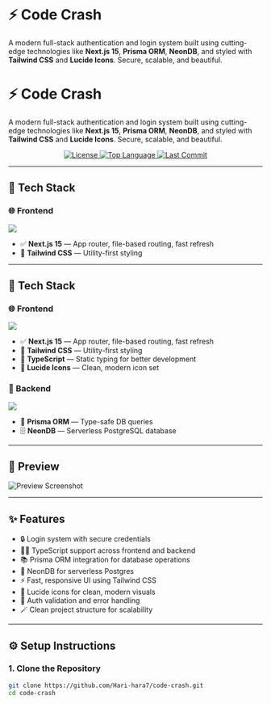 # ⚡ Code Crash

A modern full-stack authentication and login system built using cutting-edge technologies like **Next.js 15**, **Prisma ORM**, **NeonDB**, and styled with **Tailwind CSS** and **Lucide Icons**. Secure, scalable, and beautiful.

# ⚡ Code Crash

A modern full-stack authentication and login system built using cutting-edge technologies like **Next.js 15**, **Prisma ORM**, **NeonDB**, and styled with **Tailwind CSS** and **Lucide Icons**. Secure, scalable, and beautiful.

<div align="center">
  <a href="https://github.com/your-username/code-crash/blob/main/LICENSE">
    <img src="https://img.shields.io/github/license/your-username/code-crash?style=flat-square" alt="License" />
  </a>
  <a href="https://github.com/your-username/code-crash">
    <img src="https://img.shields.io/github/languages/top/your-username/code-crash?style=flat-square" alt="Top Language" />
  </a>
  <a href="https://github.com/your-username/code-crash/commits/main">
    <img src="https://img.shields.io/github/last-commit/your-username/code-crash?style=flat-square" alt="Last Commit" />
  </a>
</div>

---

## 🧩 Tech Stack

### 🌐 Frontend
<p>
  <img src="https://skillicons.dev/icons?i=nextjs,typescript,tailwind" />
</p>

- ✅ **Next.js 15** — App router, file-based routing, fast refresh
- 🎨 **Tailwind CSS** — Utility-first styling

---

## 🧩 Tech Stack

### 🌐 Frontend
<p>
  <img src="https://skillicons.dev/icons?i=nextjs,typescript,tailwind" />
</p>

- ✅ **Next.js 15** — App router, file-based routing, fast refresh
- 🎨 **Tailwind CSS** — Utility-first styling
- 🧠 **TypeScript** — Static typing for better development
- 🎯 **Lucide Icons** — Clean, modern icon set

### 🔧 Backend
<p>
  <img src="https://skillicons.dev/icons?i=prisma,postgres" />
</p>

- 🧬 **Prisma ORM** — Type-safe DB queries
- 🗄️ **NeonDB** — Serverless PostgreSQL database

---

## 📸 Preview

![Preview Screenshot](./public/preview.png)

---

## ✨ Features

- 🔒 Login system with secure credentials
- 🧑‍💻 TypeScript support across frontend and backend
- 📚 Prisma ORM integration for database operations
- 🧠 NeonDB for serverless Postgres
- ⚡ Fast, responsive UI using Tailwind CSS
- 🎯 Lucide icons for clean, modern visuals
- 🚫 Auth validation and error handling
- 🪄 Clean project structure for scalability

---

## ⚙️ Setup Instructions

### 1. Clone the Repository

```bash
git clone https://github.com/Hari-hara7/code-crash.git
cd code-crash
